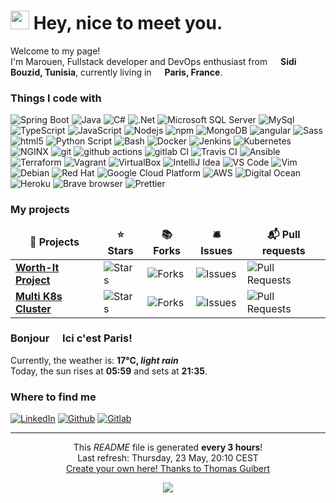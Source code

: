 <h1><img src="https://emojis.slackmojis.com/emojis/images/1531849430/4246/blob-sunglasses.gif?1531849430" width="30"/> Hey, nice to meet you.</h1>


<p>Welcome to my page! </br> I'm Marouen, Fullstack developer and DevOps enthusiast from <img src="https://www.flaticon.com/svg/static/icons/svg/299/299636.svg" width="13"/> <b>Sidi Bouzid, Tunisia</b>, currently living in <img src="https://image.flaticon.com/icons/svg/197/197560.svg" width="13"/> <b>Paris, France</b>. </p>
<h3>Things I code with</h3>
<p>
  <img alt="Spring Boot" src="https://img.shields.io/badge/-Spring-5ad336?style=flat-square&logo=spring&logoColor=white" />
  <img alt="Java" src="https://img.shields.io/badge/-Java-7ba9e2?style=flat-square&logo=java&logoColor=white" /> 
  <img alt="C#" src="https://img.shields.io/badge/-C%20Sharp-1b4fbe?style=flat-square&logo=c%20sharp&logoColor=white" /> 
  <img alt=".Net" src="https://img.shields.io/badge/-.Net-5C2D91?style=flat-square&logo=.net&logoColor=white" /> 
  <img alt="Microsoft SQL Server" src="https://img.shields.io/badge/Microsoft%20SQL%20Server-CC2927?style=flat-square&logo=Microsoft-SQL-Server&logoColor=white" /> 
  <img alt="MySql" src="https://img.shields.io/badge/-MySql-da9455?style=flat-square&logo=mysql&logoColor=white" /> 
  <img alt="TypeScript" src="https://img.shields.io/badge/-TypeScript-007ACC?style=flat-square&logo=typescript&logoColor=white" />
  <img alt="JavaScript" src="https://img.shields.io/badge/-JavaScript-eef021?style=flat-square&logo=javascript&logoColor=black" />
  <img alt="Nodejs" src="https://img.shields.io/badge/-Nodejs-43853d?style=flat-square&logo=Node.js&logoColor=white" />
  <img alt="npm" src="https://img.shields.io/badge/-NPM-CB3837?style=flat-square&logo=npm&logoColor=white" />
  <img alt="MongoDB" src="https://img.shields.io/badge/-MongoDB-13aa52?style=flat-square&logo=mongodb&logoColor=white" />
  <img alt="angular" src="https://img.shields.io/badge/-Angular-DD0031?style=flat-square&logo=angular&logoColor=white" />
  <img alt="Sass" src="https://img.shields.io/badge/-Sass-CC6699?style=flat-square&logo=sass&logoColor=white" />
  <img alt="html5" src="https://img.shields.io/badge/-HTML5-E34F26?style=flat-square&logo=html5&logoColor=white" />
  <img alt="Python Script" src="https://img.shields.io/badge/-Python-3776AB?style=flat-square&logo=python&logoColor=white" />
  <img alt="Bash" src="https://img.shields.io/badge/-Bash-4EAA25?style=flat-square&logo=gnu-bash&logoColor=white" />
  <img alt="Docker" src="https://img.shields.io/badge/-Docker-46a2f1?style=flat-square&logo=docker&logoColor=white" />
  <img alt="Jenkins" src="https://img.shields.io/badge/-Jenkins-d35444?style=flat-square&logo=jenkins&logoColor=black" />
  <img alt="Kubernetes" src="https://img.shields.io/badge/-Kubernetes-46a2f1?style=flat-square&logo=kubernetes&logoColor=white" />
  <img alt="NGINX" src="https://img.shields.io/badge/-NGINX-45a818?style=flat-square&logo=nginx&logoColor=white" />
  <img alt="git" src="https://img.shields.io/badge/-Git-F05032?style=flat-square&logo=git&logoColor=white" />
  <img alt="github actions" src="https://img.shields.io/badge/-Github_Actions-2088FF?style=flat-square&logo=github-actions&logoColor=white" />
  <img alt="gitlab CI" src="https://img.shields.io/badge/-Gitlab%20CI-176a20?style=flat-square&logo=gitlab&logoColor=white" />
  <img alt="Travis CI" src="https://img.shields.io/badge/-Travis%20CI-baded4?style=flat-square&logo=travis&logoColor=white" />
  <img alt="Ansible" src="https://img.shields.io/badge/-Ansible-c7d4c7?style=flat-square&logo=ansible&logoColor=black" />
  <img alt="Terraform" src="https://img.shields.io/badge/-Terraform-8640d6?style=flat-square&logo=terraform&logoColor=white" />
  <img alt="Vagrant" src="https://img.shields.io/badge/-Vagrant-0c6ff0?style=flat-square&logo=vagrant&logoColor=white" />
  <img alt="VirtualBox" src="https://img.shields.io/badge/-VirtualBox-67a4f5?style=flat-square&logo=virtualbox&logoColor=white" />
  <img alt="IntelliJ Idea" src="https://img.shields.io/badge/-IntelliJ-111212?style=flat-square&logo=intellij-idea&logoColor=white" />
  <img alt="VS Code" src="https://img.shields.io/badge/-VSCode-045ed4?style=flat-square&logo=visual%20studio%20code&logoColor=white" />
  <img alt="Vim" src="https://img.shields.io/badge/-Vim-019733?style=flat-square&logo=vim&logoColor=white" />
  <img alt="Debian" src="https://img.shields.io/badge/-Debian-A81D33?style=flat-square&logo=debian&logoColor=white" />
  <img alt="Red Hat" src="https://img.shields.io/badge/-RedHat-db2c23?style=flat-square&logo=red-hat&logoColor=white" />
  <img alt="Google Cloud Platform" src="https://img.shields.io/badge/-Google_Cloud_Platform-1a73e8?style=flat-square&logo=google-cloud&logoColor=white" />
  <img alt="AWS" src="https://img.shields.io/badge/-AWS%20-f0f4af?style=flat-square&logo=amazon%20aws&logoColor=black" />
  <img alt="Digital Ocean" src="https://img.shields.io/badge/-Digital_Ocean-1b4fbe?style=flat-square&logo=digitalocean&logoColor=white" />
  <img alt="Heroku" src="https://img.shields.io/badge/-Heroku-430098?style=flat-square&logo=heroku&logoColor=white" />
  <img alt="Brave browser" src="https://img.shields.io/badge/-Brave_Browser-FB542B?style=flat-square&logo=brave&logoColor=white" />
  <img alt="Prettier" src="https://img.shields.io/badge/-Prettier-F7B93E?style=flat-square&logo=prettier&logoColor=white" />
</p>
<h3>My projects</h3>
<table>
  <thead align="center">
    <tr border: none;>
      <td><b>🎁 Projects</b></td>
      <td><b>⭐ Stars</b></td>
      <td><b>📚 Forks</b></td>
      <td><b>🛎 Issues</b></td>
      <td><b>📬 Pull requests</b></td>
    </tr>
  </thead>
  <tbody>
    <tr>
    	    <td><a href="https://github.com/Marouen2110/Worth-It"><b>Worth-It Project</b></a></td>
      <td><img alt="Stars" src="https://img.shields.io/github/stars/Marouen2110/Worth-It?style=flat-square&labelColor=343b41"/></td>
      <td><img alt="Forks" src="https://img.shields.io/github/forks/Marouen2110/Worth-It?style=flat-square&labelColor=343b41"/></td>
      <td><img alt="Issues" src="https://img.shields.io/github/issues/Marouen2110/Worth-It?style=flat-square&labelColor=343b41"/></td>
      <td><img alt="Pull Requests" src="https://img.shields.io/github/issues-pr/Marouen2110/Worth-It?style=flat-square&labelColor=343b41"/>
      </td>
    </tr>
	  <tr>
    <td><a href="https://github.com/Marouen2110/multi-k8s"><b>Multi K8s Cluster</b></a></td>
      <td><img alt="Stars" src="https://img.shields.io/github/stars/Marouen2110/multi-k8s?style=flat-square&labelColor=343b41"/></td>
      <td><img alt="Forks" src="https://img.shields.io/github/forks/Marouen2110/multi-k8s?style=flat-square&labelColor=343b41"/></td>
      <td><img alt="Issues" src="https://img.shields.io/github/issues/Marouen2110/multi-k8s?style=flat-square&labelColor=343b41"/></td>
      <td><img alt="Pull Requests" src="https://img.shields.io/github/issues-pr/Marouen2110/multi-k8s?style=flat-square&labelColor=343b41"/>
      </td>
    </tr>
    </tbody>
    </table>

<h3>Bonjour <img src="https://image.flaticon.com/icons/svg/197/197560.svg" width="13"/> Ici c'est Paris!</h3>
<p>Currently, the weather is: <b> 17°C, <i>light rain</i></b></br>Today, the sun rises at <b>05:59</b> and sets at <b>21:35</b>.</p>
<h3>Where to find me</h3>
<p><a href="https://www.linkedin.com/in/marouen-slaimia" target="_blank"><img alt="LinkedIn" src="https://img.shields.io/badge/linkedin-%230077B5.svg?&style=for-the-badge&logo=linkedin&logoColor=white" /></a> <a href="https://github.com/Marouen2110" target="_blank"><img alt="Github" src="https://img.shields.io/badge/GitHub-%2312100E.svg?&style=for-the-badge&logo=Github&logoColor=white" /></a>  <a href="https://gitlab.com/Marouen_Slaimia" target="_blank"><img alt="Gitlab" src="https://img.shields.io/badge/Gitlab-%230077B5.svg?&style=for-the-badge&logo=gitlab&logoColor=white" /></a> 
</p>

------------
<p align="center">This <i>README</i> file is generated <b>every 3 hours</b>!</br>Last refresh: Thursday, 23 May, 20:10 CEST<br /><a href="https://medium.com/@th.guibert/how-to-create-a-self-updating-readme-md-for-your-github-profile-f8b05744ca91">Create your own here! Thanks to Thomas Guibert</a></p>
<p align="center"><img src="https://github.com/Marouen2110/Marouen2110/workflows/README%20build/badge.svg" /></p>
